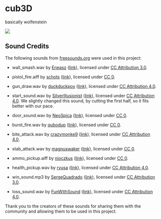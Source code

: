 # cub3D
basically wolfenstein

![](https://github.com/fsandel/cub3D/blob/gif/media/gameplay.gif)

## Sound Credits

The following sounds from [freesounds.org](https://freesounds.org/) were used in this project:

- wall_smash.wav by [Eneasz](https://freesound.org/people/Eneasz/) ([link](https://freesound.org/people/Eneasz/sounds/161873/)), licensed under [CC Attribution 3.0](https://creativecommons.org/licenses/by-nc/3.0/).

- pistol_fire.aiff by [schots](https://freesound.org/people/schots/) ([link](https://freesound.org/people/schots/sounds/382735/)), licensed under [CC 0](https://creativecommons.org/publicdomain/zero/1.0/).

- gun_draw.wav by [duckduckpoy](https://freesound.org/people/duckduckpony/) ([link](https://freesound.org/people/duckduckpony/sounds/204043/)), licensed under [CC Attribution 4.0](https://creativecommons.org/licenses/by/4.0/).

- start_sound.wav by [SilverIllusionist](https://freesound.org/people/SilverIllusionist/) ([link](https://freesound.org/people/SilverIllusionist/sounds/685880/)), licensed under [CC Attribution 4.0](https://creativecommons.org/licenses/by/4.0/). We slightly changed this sound, by cutting the first half, so it fits better with our pace.

- door_sound.wav by [NeoSpica](https://freesound.org/people/NeoSpica/) ([link](https://freesound.org/people/NeoSpica/sounds/425090/)), licensed under [CC 0](https://creativecommons.org/publicdomain/zero/1.0/).

- burst_fire.wav by [qubodup](https://freesound.org/people/qubodup/) ([link](https://freesound.org/people/qubodup/sounds/482120/)), licensed under [CC 0](https://creativecommons.org/publicdomain/zero/1.0/).

- bite_attack.wav by [crazymonke9](https://freesound.org/people/crazymonke9/) ([link](https://freesound.org/people/crazymonke9/sounds/418105/)), licensed under [CC Attribution 4.0](https://creativecommons.org/licenses/by/4.0/).

- stab_attack.wav by [magnuswaker](https://freesound.org/people/magnuswaker/) ([link](https://freesound.org/people/magnuswaker/sounds/524215/)), licensed under [CC 0](https://creativecommons.org/publicdomain/zero/1.0/).

- ammo_pickup.aiff by [nioczkus](https://freesound.org/people/nioczkus/) ([link](https://freesound.org/people/nioczkus/sounds/396331/)), licensed under [CC 0](https://creativecommons.org/publicdomain/zero/1.0/).

- health_pickup.wav by [ryusa](https://freesound.org/people/ryusa/) ([link](https://freesound.org/people/ryusa/sounds/531134/)), licensed under [CC Attribution 4.0](https://creativecommons.org/licenses/by/4.0/).

- win_sound.mp3 by [SergeQuadrado](https://freesound.org/people/SergeQuadrado/) ([link](https://freesound.org/people/SergeQuadrado/sounds/455426/)), licensed under [CC Attribution 3.0](https://creativecommons.org/licenses/by-nc/3.0/).

- loss_sound.wav by [FunWithSound](https://freesound.org/people/FunWithSound/) ([link](https://freesound.org/people/FunWithSound/sounds/394898/)), licensed under [CC Attribution 4.0](https://creativecommons.org/licenses/by/4.0/).

Thank you to the creators of these sounds for sharing them with the community and allowing them to be used in this project.
